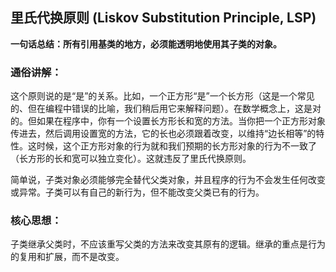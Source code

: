 ## 里氏代换原则 (Liskov Substitution Principle, LSP)

**一句话总结：所有引用基类的地方，必须能透明地使用其子类的对象。**

### 通俗讲解：

这个原则说的是“是”的关系。比如，一个正方形“是”一个长方形（这是一个常见的、但在编程中错误的比喻，我们稍后用它来解释问题）。在数学概念上，这是对的。但如果在程序中，你有一个设置长方形长和宽的方法。当你把一个正方形对象传进去，然后调用设置宽的方法，它的长也必须跟着改变，以维持“边长相等”的特性。这时候，这个正方形对象的行为就和我们预期的长方形对象的行为不一致了（长方形的长和宽可以独立变化）。这就违反了里氏代换原则。

简单说，子类对象必须能够完全替代父类对象，并且程序的行为不会发生任何改变或异常。子类可以有自己的新行为，但不能改变父类已有的行为。

### 核心思想：

子类继承父类时，不应该重写父类的方法来改变其原有的逻辑。继承的重点是行为的复用和扩展，而不是改变。